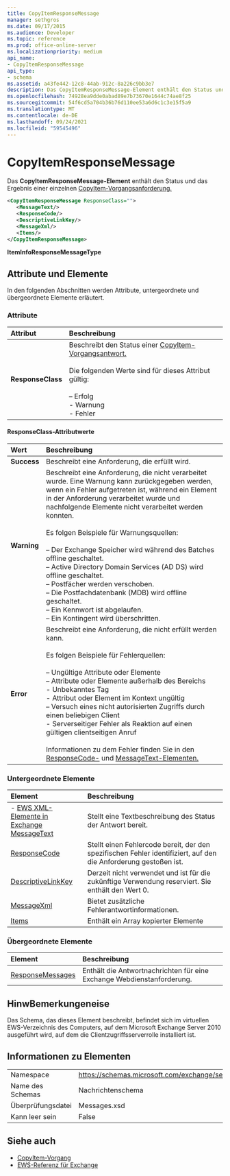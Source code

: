 ```yaml
---
title: CopyItemResponseMessage
manager: sethgros
ms.date: 09/17/2015
ms.audience: Developer
ms.topic: reference
ms.prod: office-online-server
ms.localizationpriority: medium
api_name:
- CopyItemResponseMessage
api_type:
- schema
ms.assetid: a43fe442-12c8-44ab-912c-8a226c9bb3e7
description: Das CopyItemResponseMessage-Element enthält den Status und das Ergebnis einer einzelnen CopyItem-Vorgangsanforderung.
ms.openlocfilehash: 74928ea9dde0abad89e7b73670e1644c74ae8f25
ms.sourcegitcommit: 54f6cd5a704b36b76d110ee53a6d6c1c3e15f5a9
ms.translationtype: MT
ms.contentlocale: de-DE
ms.lasthandoff: 09/24/2021
ms.locfileid: "59545496"
---
```

# <a name="copyitemresponsemessage"></a>CopyItemResponseMessage

Das **CopyItemResponseMessage-Element** enthält den Status und das Ergebnis einer einzelnen [CopyItem-Vorgangsanforderung.](copyitem-operation.md) 
  
```xml
<CopyItemResponseMessage ResponseClass="">
   <MessageText/>
   <ResponseCode/>
   <DescriptiveLinkKey/>
   <MessageXml/>
   <Items/>
</CopyItemResponseMessage>
```

 **ItemInfoResponseMessageType**
## <a name="attributes-and-elements"></a>Attribute und Elemente

In den folgenden Abschnitten werden Attribute, untergeordnete und übergeordnete Elemente erläutert.
  
### <a name="attributes"></a>Attribute

|**Attribut**|**Beschreibung**|
|:-----|:-----|
|**ResponseClass** <br/> | Beschreibt den Status einer [CopyItem-Vorgangsantwort.](copyitem-operation.md)<br/><br/>Die folgenden Werte sind für dieses Attribut gültig:<br/><br/>– Erfolg  <br/>- Warnung  <br/>- Fehler  <br/> |
   
#### <a name="responseclass-attribute-values"></a>ResponseClass-Attributwerte

|**Wert**|**Beschreibung**|
|:-----|:-----|
|**Success** <br/> |Beschreibt eine Anforderung, die erfüllt wird.  <br/> |
|**Warning** <br/> | Beschreibt eine Anforderung, die nicht verarbeitet wurde. Eine Warnung kann zurückgegeben werden, wenn ein Fehler aufgetreten ist, während ein Element in der Anforderung verarbeitet wurde und nachfolgende Elemente nicht verarbeitet werden konnten.<br/><br/>Es folgen Beispiele für Warnungsquellen:<br/><br/>– Der Exchange Speicher wird während des Batches offline geschaltet.  <br/>– Active Directory Domain Services (AD DS) wird offline geschaltet.  <br/>– Postfächer werden verschoben.  <br/>– Die Postfachdatenbank (MDB) wird offline geschaltet.  <br/>– Ein Kennwort ist abgelaufen.  <br/>– Ein Kontingent wird überschritten.  <br/> |
|**Error** <br/> | Beschreibt eine Anforderung, die nicht erfüllt werden kann.<br/><br/>Es folgen Beispiele für Fehlerquellen:  <br/><br/>– Ungültige Attribute oder Elemente  <br/>– Attribute oder Elemente außerhalb des Bereichs  <br/>- Unbekanntes Tag  <br/>- Attribut oder Element im Kontext ungültig  <br/>– Versuch eines nicht autorisierten Zugriffs durch einen beliebigen Client  <br/>- Serverseitiger Fehler als Reaktion auf einen gültigen clientseitigen Anruf<br/><br/>Informationen zu dem Fehler finden Sie in den [ResponseCode-](responsecode.md) und [MessageText-Elementen.](messagetext.md)  <br/> |
   
### <a name="child-elements"></a>Untergeordnete Elemente

|**Element**|**Beschreibung**|
|:-----|:-----|
|- [EWS XML-Elemente in Exchange](ews-xml-elements-in-exchange.md) <br/> [MessageText](messagetext.md) <br/> |Stellt eine Textbeschreibung des Status der Antwort bereit.  <br/> |
|[ResponseCode](responsecode.md) <br/> |Stellt einen Fehlercode bereit, der den spezifischen Fehler identifiziert, auf den die Anforderung gestoßen ist.  <br/> |
|[DescriptiveLinkKey](descriptivelinkkey.md) <br/> |Derzeit nicht verwendet und ist für die zukünftige Verwendung reserviert. Sie enthält den Wert 0.  <br/> |
|[MessageXml](messagexml.md) <br/> |Bietet zusätzliche Fehlerantwortinformationen.  <br/> |
|[Items](items.md) <br/> |Enthält ein Array kopierter Elemente  <br/> |
   
### <a name="parent-elements"></a>Übergeordnete Elemente

|**Element**|**Beschreibung**|
|:-----|:-----|
|[ResponseMessages](responsemessages.md) <br/> |Enthält die Antwortnachrichten für eine Exchange Webdienstanforderung.  <br/> |
   
## <a name="remarks"></a>HinwBemerkungeneise

Das Schema, das dieses Element beschreibt, befindet sich im virtuellen EWS-Verzeichnis des Computers, auf dem Microsoft Exchange Server 2010 ausgeführt wird, auf dem die Clientzugriffsserverrolle installiert ist.
  
## <a name="element-information"></a>Informationen zu Elementen

|||
|:-----|:-----|
|Namespace  <br/> |https://schemas.microsoft.com/exchange/services/2006/messages  <br/> |
|Name des Schemas  <br/> |Nachrichtenschema  <br/> |
|Überprüfungsdatei  <br/> |Messages.xsd  <br/> |
|Kann leer sein  <br/> |False  <br/> |
   
## <a name="see-also"></a>Siehe auch

- [CopyItem-Vorgang](copyitem-operation.md)
- [EWS-Referenz für Exchange](ews-reference-for-exchange.md)


